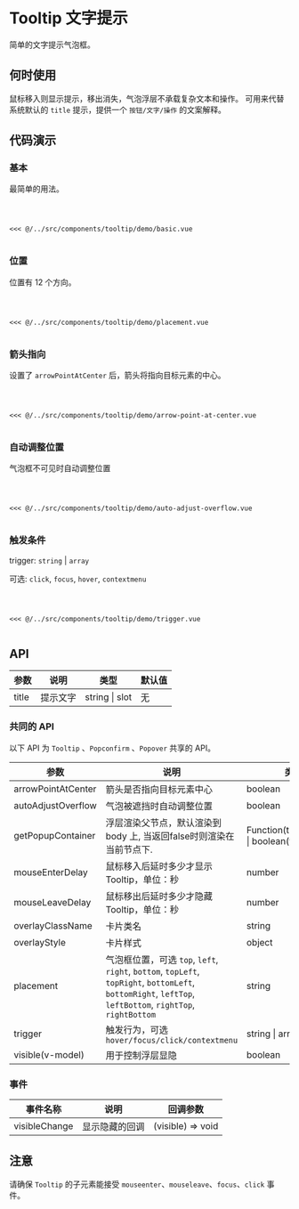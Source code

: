 # Tooltip 文字提示
简单的文字提示气泡框。

## 何时使用
鼠标移入则显示提示，移出消失，气泡浮层不承载复杂文本和操作。
可用来代替系统默认的 `title` 提示，提供一个 `按钮/文字/操作` 的文案解释。

## 代码演示

### 基本
最简单的用法。

<Code>
<Basic></Basic>
<Wrapper slot="code">
<<< @/../src/components/tooltip/demo/basic.vue
</Wrapper>
</Code>


### 位置
位置有 12 个方向。

<Code>
<Placement></Placement>
<Wrapper slot="code">
<<< @/../src/components/tooltip/demo/placement.vue
</Wrapper>
</Code>

### 箭头指向
设置了 `arrowPointAtCenter` 后，箭头将指向目标元素的中心。

<Code>
<ArrowCenter></ArrowCenter>
<Wrapper slot="code">
<<< @/../src/components/tooltip/demo/arrow-point-at-center.vue
</Wrapper>
</Code>


### 自动调整位置 
气泡框不可见时自动调整位置

<Code>
<AutoAdjust></AutoAdjust>
<Wrapper slot="code">
<<< @/../src/components/tooltip/demo/auto-adjust-overflow.vue
</Wrapper>
</Code>

### 触发条件
trigger: `string` | `array` 

可选: `click`, `focus`, `hover`, `contextmenu`

<Code>
<Trigger></Trigger>
<Wrapper slot="code">
<<< @/../src/components/tooltip/demo/trigger.vue
</Wrapper>
</Code>


## API

| 参数 | 说明 | 类型 | 默认值 |
| --- | --- | --- | --- |
| title | 提示文字 | string \| slot | 无 |

### 共同的 API
以下 API 为 `Tooltip` 、`Popconfirm` 、`Popover` 共享的 API。

| 参数 | 说明 | 类型 | 默认值 |
| --- | --- | --- | --- |
| arrowPointAtCenter | 箭头是否指向目标元素中心 | boolean | `false` |
| autoAdjustOverflow | 气泡被遮挡时自动调整位置 | boolean | `true` |
| getPopupContainer | 浮层渲染父节点，默认渲染到 body 上, 当返回false时则渲染在当前节点下. | Function(triggerNode) \| boolean(false) \| Dom | () => document.body |
| mouseEnterDelay | 鼠标移入后延时多少才显示 Tooltip，单位：秒 | number | 0 |
| mouseLeaveDelay | 鼠标移出后延时多少才隐藏 Tooltip，单位：秒 | number | 0.1 |
| overlayClassName | 卡片类名 | string | 无 |
| overlayStyle | 卡片样式 | object | 无 |
| placement | 气泡框位置，可选 `top`, `left`, `right`, `bottom`, `topLeft`, `topRight`, `bottomLeft`, `bottomRight`, `leftTop`, `leftBottom`, `rightTop`, `rightBottom` | string | top |
| trigger | 触发行为，可选 `hover/focus/click/contextmenu` | string \| array | hover |
| visible(v-model) | 用于控制浮层显隐 | boolean | false |

### 事件
| 事件名称 | 说明 | 回调参数 |
| --- | --- | --- |
| visibleChange | 显示隐藏的回调 | (visible) => void |

## 注意
请确保 `Tooltip` 的子元素能接受 `mouseenter`、`mouseleave`、`focus`、`click` 事件。

<script>
import Basic from '~comps/tooltip/demo/basic';
import Placement from '~comps/tooltip/demo/placement';
import ArrowCenter from '~comps/tooltip/demo/arrow-point-at-center';
import AutoAdjust from '~comps/tooltip/demo/auto-adjust-overflow';
import Trigger from '~comps/tooltip/demo/trigger';

export default {
    components: {
        Basic,
        Placement,
        ArrowCenter,
        AutoAdjust,
        Trigger,
    }
}
</script>

